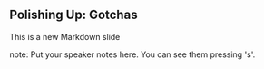 ##  Polishing Up: Gotchas

This is a new Markdown slide

note:
    Put your speaker notes here.
    You can see them pressing 's'.
